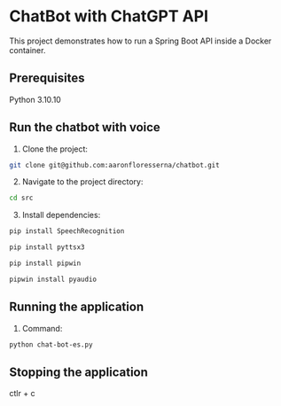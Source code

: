 # ChatBot with ChatGPT API

This project demonstrates how to run a Spring Boot API inside a Docker container.

## Prerequisites

Python 3.10.10

## Run the chatbot with voice

1. Clone the project:
```bash
git clone git@github.com:aaronfloresserna/chatbot.git
```

2. Navigate to the project directory:
```bash
cd src
```

3. Install dependencies:
```bash
pip install SpeechRecognition
```

```bash
pip install pyttsx3
```

```bash
pip install pipwin
```

```bash
pipwin install pyaudio
```

## Running the application

1. Command:
```bash
python chat-bot-es.py
```

## Stopping the application

ctlr + c